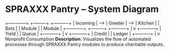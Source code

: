 # SPRAXXX Pantry – System Diagram
+————+      +———+      +———–+
| Incoming   | —> | Greeter | —> | Kitchen   |
| Bots       |      | Module  |      | Module    |
+————+      +———+      +———–+
|
v
+———–+
| Yield     |
| Queue     |
+———–+
|
v
+———–+
| Credit    |
| Ledger    |
+———–+
|
v
Nonprofit Consumption
**Description:** Visualizes the flow of automated processes through SPRAXXX Pantry modules to produce charitable outputs.
